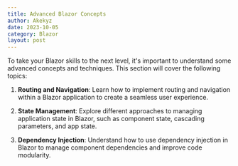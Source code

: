 ```yaml
---
title: Advanced Blazor Concepts
author: Akekyz
date: 2023-10-05
category: Blazor
layout: post
---
```


To take your Blazor skills to the next level, it's important to understand some advanced concepts and techniques. This section will cover the following topics:

1. **Routing and Navigation**: Learn how to implement routing and navigation within a Blazor application to create a seamless user experience.

2. **State Management**: Explore different approaches to managing application state in Blazor, such as component state, cascading parameters, and app state.

3. **Dependency Injection**: Understand how to use dependency injection in Blazor to manage component dependencies and improve code modularity.